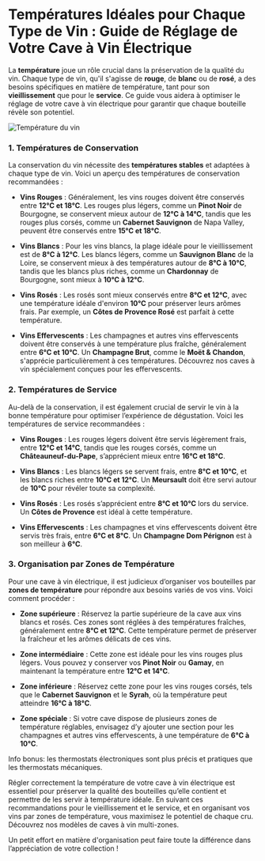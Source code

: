 # Températures Idéales pour Chaque Type de Vin : Guide de Réglage de Votre Cave à Vin Électrique

La **température** joue un rôle crucial dans la préservation de la qualité du vin. Chaque type de vin, qu'il s'agisse de **rouge**, de **blanc** ou de **rosé**, a des besoins spécifiques en matière de température, tant pour son **vieillissement** que pour le **service**. Ce guide vous aidera à optimiser le réglage de votre cave à vin électrique pour garantir que chaque bouteille révèle son potentiel.

![Température du vin](https://divinitoshopweb.s3.eu-north-1.amazonaws.com/Gemini_Generated_Image_pdz4sxpdz4sxpdz4.jpg)

### **1. Températures de Conservation**<a id="h.n6n9yweow0ww"></a>

La conservation du vin nécessite des **températures stables** et adaptées à chaque type de vin. Voici un aperçu des températures de conservation recommandées :

- **Vins Rouges** : Généralement, les vins rouges doivent être conservés entre **12°C et 18°C**. Les rouges plus légers, comme un **Pinot Noir** de Bourgogne, se conservent mieux autour de **12°C à 14°C**, tandis que les rouges plus corsés, comme un **Cabernet Sauvignon** de Napa Valley, peuvent être conservés entre **15°C et 18°C**.

- **Vins Blancs** : Pour les vins blancs, la plage idéale pour le vieillissement est de **8°C à 12°C**. Les blancs légers, comme un **Sauvignon Blanc** de la Loire, se conservent mieux à des températures autour de **8°C à 10°C**, tandis que les blancs plus riches, comme un **Chardonnay** de Bourgogne, sont mieux à **10°C à 12°C**.

- **Vins Rosés** : Les rosés sont mieux conservés entre **8°C et 12°C**, avec une température idéale d'environ **10°C** pour préserver leurs arômes frais. Par exemple, un **Côtes de Provence Rosé** est parfait à cette température.

- **Vins Effervescents** : Les champagnes et autres vins effervescents doivent être conservés à une température plus fraîche, généralement entre **6°C et 10°C**. Un **Champagne Brut**, comme le **Moët & Chandon**, s'apprécie particulièrement à ces températures. Découvrez nos caves à vin spécialement conçues pour les effervescents.


### **2. Températures de Service**<a id="h.eg5621ygae12"></a>

Au-delà de la conservation, il est également crucial de servir le vin à la bonne température pour optimiser l’expérience de dégustation. Voici les températures de service recommandées :

- **Vins Rouges** : Les rouges légers doivent être servis légèrement frais, entre **12°C et 14°C**, tandis que les rouges corsés, comme un **Châteauneuf-du-Pape**, s’apprécient mieux entre **16°C et 18°C**.

- **Vins Blancs** : Les blancs légers se servent frais, entre **8°C et 10°C**, et les blancs riches entre **10°C et 12°C**. Un **Meursault** doit être servi autour de **10°C** pour révéler toute sa complexité.

- **Vins Rosés** : Les rosés s’apprécient entre **8°C et 10°C** lors du service. Un **Côtes de Provence** est idéal à cette température.

- **Vins Effervescents** : Les champagnes et vins effervescents doivent être servis très frais, entre **6°C et 8°C**. Un **Champagne Dom Pérignon** est à son meilleur à **6°C**.


### **3. Organisation par Zones de Température**<a id="h.w53dk0s86z46"></a>

Pour une cave à vin électrique, il est judicieux d’organiser vos bouteilles par **zones de température** pour répondre aux besoins variés de vos vins. Voici comment procéder :

- **Zone supérieure** : Réservez la partie supérieure de la cave aux vins blancs et rosés. Ces zones sont réglées à des températures fraîches, généralement entre **8°C et 12°C**. Cette température permet de préserver la fraîcheur et les arômes délicats de ces vins.

- **Zone intermédiaire** : Cette zone est idéale pour les vins rouges plus légers. Vous pouvez y conserver vos **Pinot Noir** ou **Gamay**, en maintenant la température entre **12°C et 14°C**.

- **Zone inférieure** : Réservez cette zone pour les vins rouges corsés, tels que le **Cabernet Sauvignon** et le **Syrah**, où la température peut atteindre **16°C à 18°C**.

- **Zone spéciale** : Si votre cave dispose de plusieurs zones de température réglables, envisagez d’y ajouter une section pour les champagnes et autres vins effervescents, à une température de **6°C à 10°C**.

Info bonus: les thermostats électroniques sont plus précis et pratiques que les thermostats mécaniques.

Régler correctement la température de votre cave à vin électrique est essentiel pour préserver la qualité des bouteilles qu’elle contient et permettre de les servir à température idéale. En suivant ces recommandations pour le vieillissement et le service, et en organisant vos vins par zones de température, vous maximisez le potentiel de chaque cru. Découvrez nos modèles de caves à vin multi-zones.

Un petit effort en matière d'organisation peut faire toute la différence dans l’appréciation de votre collection !
